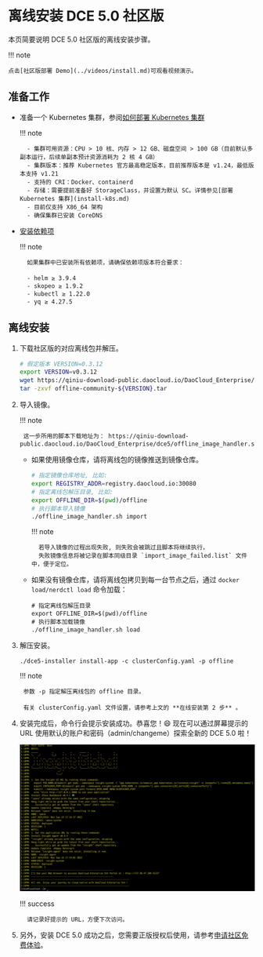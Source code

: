 # 离线安装 DCE 5.0 社区版

本页简要说明 DCE 5.0 社区版的离线安装步骤。

!!! note

    点击[社区版部署 Demo](../videos/install.md)可观看视频演示。

## 准备工作

- 准备一个 Kubernetes 集群，参阅[如何部署 Kubernetes 集群](install-k8s.md)

    !!! note

        - 集群可用资源：CPU > 10 核、内存 > 12 GB、磁盘空间 > 100 GB（目前默认多副本运行，后续单副本预计资源消耗为 2 核 4 GB）
        - 集群版本：推荐 Kubernetes 官方最高稳定版本，目前推荐版本是 v1.24，最低版本支持 v1.21
        - 支持的 CRI：Docker、containerd
        - 存储：需要提前准备好 StorageClass，并设置为默认 SC。详情参见[部署 Kubernetes 集群](install-k8s.md)
        - 目前仅支持 X86_64 架构
        - 确保集群已安装 CoreDNS
    
- [安装依赖项](install-tools.md)

    !!! note

        如果集群中已安装所有依赖项，请确保依赖项版本符合要求：
        
        - helm ≥ 3.9.4
        - skopeo ≥ 1.9.2
        - kubectl ≥ 1.22.0
        - yq ≥ 4.27.5

## 离线安装

1. 下载社区版的对应离线包并解压。

    ``` bash
    # 假定版本 VERSION=0.3.12
    export VERSION=v0.3.12
    wget https://qiniu-download-public.daocloud.io/DaoCloud_Enterprise/dce5/offline-community-${VERSION}.tar
    tar -zxvf offline-community-${VERSION}.tar
    ```

2. 导入镜像。

    !!! note

        这一步所用的脚本下载地址为： https://qiniu-download-public.daocloud.io/DaoCloud_Enterprise/dce5/offline_image_handler.sh
    
    - 如果使用镜像仓库，请将离线包的镜像推送到镜像仓库。
    
        ```bash
        # 指定镜像仓库地址, 比如:
        export REGISTRY_ADDR=registry.daocloud.io:30080
        # 指定离线包解压目录, 比如:
        export OFFLINE_DIR=$(pwd)/offline
        # 执行脚本导入镜像
        ./offline_image_handler.sh import
        ```
    
        !!! note
    
            若导入镜像的过程出现失败, 则失败会被跳过且脚本将继续执行，
            失败镜像信息将被记录在脚本同级目录 `import_image_failed.list` 文件中，便于定位。
    
    - 如果没有镜像仓库，请将离线包拷贝到每一台节点之后，通过 `docker load/nerdctl load` 命令加载：
    
        ```shell
        # 指定离线包解压目录
        export OFFLINE_DIR=$(pwd)/offline
        # 执行脚本加载镜像
        ./offline_image_handler.sh load
        ```
    
3. 解压安装。

    ``` shell
    ./dce5-installer install-app -c clusterConfig.yaml -p offline
    ```
    
    !!! note

        参数 -p 指定解压离线包的 offline 目录。
        
        有关 clusterConfig.yaml 文件设置，请参考上文的 **在线安装第 2 步** 。

4. 安装完成后，命令行会提示安装成功。恭喜您！:smile: 现在可以通过屏幕提示的 URL 使用默认的账户和密码（admin/changeme）探索全新的 DCE 5.0 啦！

    ![success](images/success.png)

    !!! success

         请记录好提示的 URL，方便下次访问。

5. 另外，安装 DCE 5.0 成功之后，您需要正版授权后使用，请参考[申请社区免费体验](../dce/license0.md)。
